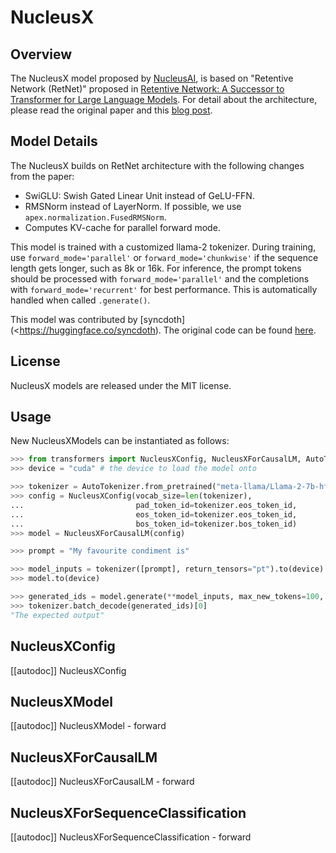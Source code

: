 <!-- MIT License

Copyright (c) 2023  NucleusAI and The HuggingFace Inc. team and Sehyun Choi

Permission is hereby granted, free of charge, to any person obtaining a copy
of this software and associated documentation files (the "Software"), to deal
in the Software without restriction, including without limitation the rights
to use, copy, modify, merge, publish, distribute, sublicense, and/or sell
copies of the Software, and to permit persons to whom the Software is
furnished to do so, subject to the following conditions:

The above copyright notice and this permission notice shall be included in all
copies or substantial portions of the Software.

THE SOFTWARE IS PROVIDED "AS IS", WITHOUT WARRANTY OF ANY KIND, EXPRESS OR
IMPLIED, INCLUDING BUT NOT LIMITED TO THE WARRANTIES OF MERCHANTABILITY,
FITNESS FOR A PARTICULAR PURPOSE AND NONINFRINGEMENT. IN NO EVENT SHALL THE
AUTHORS OR COPYRIGHT HOLDERS BE LIABLE FOR ANY CLAIM, DAMAGES OR OTHER
LIABILITY, WHETHER IN AN ACTION OF CONTRACT, TORT OR OTHERWISE, ARISING FROM,
OUT OF OR IN CONNECTION WITH THE SOFTWARE OR THE USE OR OTHER DEALINGS IN THE
SOFTWARE. -->

# NucleusX

## Overview

The NucleusX model proposed by [NucleusAI](https://www.withnucleus.ai/), is
based on "Retentive Network (RetNet)" proposed in [Retentive Network: A Successor to Transformer for Large Language Models](https://arxiv.org/abs/2307.08621).
For detail about the architecture, please read the original paper and this [blog post](https://medium.com/@choisehyun98/the-rise-of-rnn-review-of-retentive-network-a080a9a1ad1d).

## Model Details

The NucleusX builds on RetNet architecture with the following changes from the paper:

- SwiGLU: Swish Gated Linear Unit instead of GeLU-FFN.
- RMSNorm instead of LayerNorm. If possible, we use `apex.normalization.FusedRMSNorm`.
- Computes KV-cache for parallel forward mode.

This model is trained with a customized llama-2 tokenizer. During training, use
`forward_mode='parallel'` or `forward_mode='chunkwise'` if the sequence length gets longer, such as 8k or 16k. For
inference, the prompt tokens should be processed with `forward_mode='parallel'` and the completions with `forward_mode='recurrent'`
for best performance. This is automatically handled when called `.generate()`.

This model was contributed by [syncdoth](<https://huggingface.co/syncdoth). The original code can be found [here](https://github.com/syncdoth/retnet).


## License

NucleusX models are released under the MIT license.

## Usage

New NucleusXModels can be instantiated as follows:

```python
>>> from transformers import NucleusXConfig, NucleusXForCausalLM, AutoTokenizer
>>> device = "cuda" # the device to load the model onto

>>> tokenizer = AutoTokenizer.from_pretrained("meta-llama/Llama-2-7b-hf")
>>> config = NucleusXConfig(vocab_size=len(tokenizer),
...                         pad_token_id=tokenizer.eos_token_id,
...                         eos_token_id=tokenizer.eos_token_id,
...                         bos_token_id=tokenizer.bos_token_id)
>>> model = NucleusXForCausalLM(config)

>>> prompt = "My favourite condiment is"

>>> model_inputs = tokenizer([prompt], return_tensors="pt").to(device)
>>> model.to(device)

>>> generated_ids = model.generate(**model_inputs, max_new_tokens=100, do_sample=True)
>>> tokenizer.batch_decode(generated_ids)[0]
"The expected output"
```

## NucleusXConfig

[[autodoc]] NucleusXConfig

## NucleusXModel

[[autodoc]] NucleusXModel
    - forward


## NucleusXForCausalLM

[[autodoc]] NucleusXForCausalLM
    - forward

## NucleusXForSequenceClassification

[[autodoc]] NucleusXForSequenceClassification
    - forward
